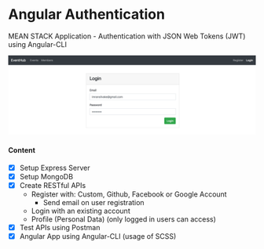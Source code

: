 # Angular Authentication
MEAN STACK Application - Authentication with JSON Web Tokens (JWT) using Angular-CLI

![Alt text](preview.png?raw=true "Angular Authentication")

#### Content
- [X] Setup Express Server
- [X] Setup MongoDB
- [X] Create RESTful APIs
    - Register with: Custom, Github, Facebook or Google Account
        - Send email on user registration
    - Login with an existing account
    - Profile (Personal Data) (only logged in users can access)
- [X] Test APIs using Postman
- [X] Angular App using Angular-CLI (usage of SCSS)
